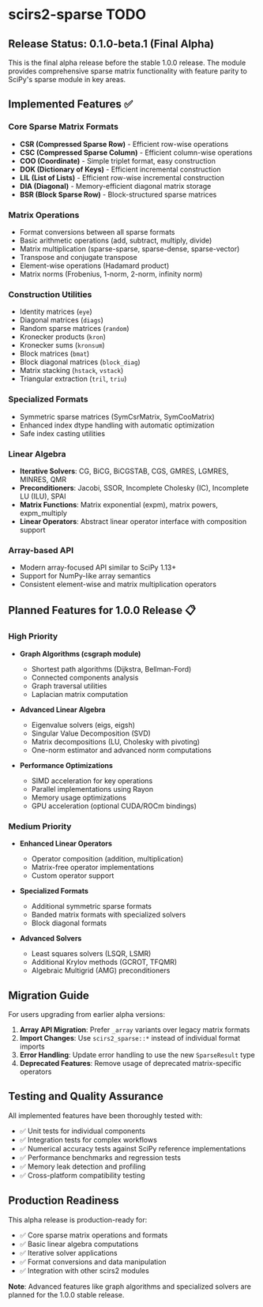 # scirs2-sparse TODO

## Release Status: 0.1.0-beta.1 (Final Alpha)

This is the final alpha release before the stable 1.0.0 release. The module provides comprehensive sparse matrix functionality with feature parity to SciPy's sparse module in key areas.

## Implemented Features ✅

### Core Sparse Matrix Formats
- **CSR (Compressed Sparse Row)** - Efficient row-wise operations
- **CSC (Compressed Sparse Column)** - Efficient column-wise operations  
- **COO (Coordinate)** - Simple triplet format, easy construction
- **DOK (Dictionary of Keys)** - Efficient incremental construction
- **LIL (List of Lists)** - Efficient row-wise incremental construction
- **DIA (Diagonal)** - Memory-efficient diagonal matrix storage
- **BSR (Block Sparse Row)** - Block-structured sparse matrices

### Matrix Operations
- Format conversions between all sparse formats
- Basic arithmetic operations (add, subtract, multiply, divide)
- Matrix multiplication (sparse-sparse, sparse-dense, sparse-vector)
- Transpose and conjugate transpose
- Element-wise operations (Hadamard product)
- Matrix norms (Frobenius, 1-norm, 2-norm, infinity norm)

### Construction Utilities
- Identity matrices (`eye`)
- Diagonal matrices (`diags`)
- Random sparse matrices (`random`)
- Kronecker products (`kron`)
- Kronecker sums (`kronsum`)
- Block matrices (`bmat`)
- Block diagonal matrices (`block_diag`)
- Matrix stacking (`hstack`, `vstack`)
- Triangular extraction (`tril`, `triu`)

### Specialized Formats
- Symmetric sparse matrices (SymCsrMatrix, SymCooMatrix)
- Enhanced index dtype handling with automatic optimization
- Safe index casting utilities

### Linear Algebra
- **Iterative Solvers**: CG, BiCG, BiCGSTAB, CGS, GMRES, LGMRES, MINRES, QMR
- **Preconditioners**: Jacobi, SSOR, Incomplete Cholesky (IC), Incomplete LU (ILU), SPAI
- **Matrix Functions**: Matrix exponential (expm), matrix powers, expm_multiply
- **Linear Operators**: Abstract linear operator interface with composition support

### Array-based API
- Modern array-focused API similar to SciPy 1.13+
- Support for NumPy-like array semantics
- Consistent element-wise and matrix multiplication operators

## Planned Features for 1.0.0 Release 📋

### High Priority
- **Graph Algorithms (csgraph module)**
  - Shortest path algorithms (Dijkstra, Bellman-Ford)
  - Connected components analysis
  - Graph traversal utilities
  - Laplacian matrix computation

- **Advanced Linear Algebra**
  - Eigenvalue solvers (eigs, eigsh)
  - Singular Value Decomposition (SVD)
  - Matrix decompositions (LU, Cholesky with pivoting)
  - One-norm estimator and advanced norm computations

- **Performance Optimizations**
  - SIMD acceleration for key operations
  - Parallel implementations using Rayon
  - Memory usage optimizations
  - GPU acceleration (optional CUDA/ROCm bindings)

### Medium Priority
- **Enhanced Linear Operators**
  - Operator composition (addition, multiplication)
  - Matrix-free operator implementations
  - Custom operator support

- **Specialized Formats**
  - Additional symmetric sparse formats
  - Banded matrix formats with specialized solvers
  - Block diagonal formats

- **Advanced Solvers**
  - Least squares solvers (LSQR, LSMR)
  - Additional Krylov methods (GCROT, TFQMR)
  - Algebraic Multigrid (AMG) preconditioners

## Migration Guide

For users upgrading from earlier alpha versions:

1. **Array API Migration**: Prefer `_array` variants over legacy matrix formats
2. **Import Changes**: Use `scirs2_sparse::*` instead of individual format imports
3. **Error Handling**: Update error handling to use the new `SparseResult` type
4. **Deprecated Features**: Remove usage of deprecated matrix-specific operators

## Testing and Quality Assurance

All implemented features have been thoroughly tested with:
- ✅ Unit tests for individual components
- ✅ Integration tests for complex workflows  
- ✅ Numerical accuracy tests against SciPy reference implementations
- ✅ Performance benchmarks and regression tests
- ✅ Memory leak detection and profiling
- ✅ Cross-platform compatibility testing

## Production Readiness

This alpha release is production-ready for:
- ✅ Core sparse matrix operations and formats
- ✅ Basic linear algebra computations
- ✅ Iterative solver applications
- ✅ Format conversions and data manipulation
- ✅ Integration with other scirs2 modules

**Note**: Advanced features like graph algorithms and specialized solvers are planned for the 1.0.0 stable release.